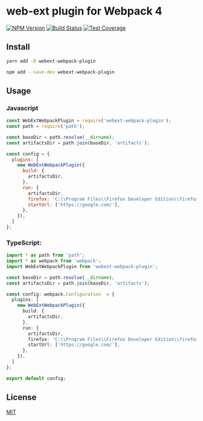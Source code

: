 # web-ext plugin for Webpack 4

[![NPM Version][npm-image]][npm-url]
[![Build Status](travis-image)](travis-url)
[![Test Coverage][coveralls-image]][coveralls-url]

## Install

```bash
yarn add -D webext-webpack-plugin
```

```bash
npm add --save-dev webext-webpack-plugin
```

## Usage

### Javascript

```js
const WebExtWebpackPlugin = require('webext-webpack-plugin');
const path = require('path');

const baseDir = path.resolve(__dirname);
const artifactsDir = path.join(baseDir, 'artifacts');

const config = {
  plugins: [
    new WebExtWebpackPlugin({
      build: {
        artifactsDir,
      },
      run: {
        artifactsDir,
        firefox: 'C:\\Program Files\\Firefox Developer Edition\\firefox.exe',
        startUrl: ['https://google.com/'],
      },
    }),
  ]
};
```

### TypeScript:

```ts
import * as path from 'path';
import * as webpack from 'webpack';
import WebExtWebpackPlugin from 'webext-webpack-plugin';

const baseDir = path.resolve(__dirname);
const artifactsDir = path.join(baseDir, 'artifacts');

const config: webpack.Configuration  = {
  plugins: [
    new WebExtWebpackPlugin({
      build: {
        artifactsDir,
      },
      run: {
        artifactsDir,
        firefox: 'C:\\Program Files\\Firefox Developer Edition\\firefox.exe',
        startUrl: ['https://google.com/'],
      },
    }),
  ]
};

export default config;
```

## License

[MIT](LICENSE)

[npm-image]: https://img.shields.io/npm/v/webext-webpack-plugin.svg
[npm-url]: https://npmjs.org/package/webext-webpack-plugin
[travis-image]: https://travis-ci.org/TheAifam5/webext-webpack-plugin.svg?branch=master
[travis-url]: https://travis-ci.org/TheAifam5/webext-webpack-plugin
[coveralls-image]: https://img.shields.io/coveralls/TheAifam5/webext-webpack-plugin/master.svg
[coveralls-url]: https://coveralls.io/r/TheAifam5/webext-webpack-plugin?branch=master
